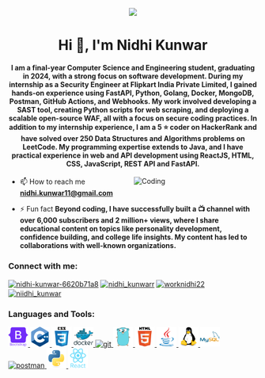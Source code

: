 <p align="center">
  <img src="https://user-images.githubusercontent.com/80106274/155994781-7c22a80e-99b6-4e2e-a288-a706e1818289.png">
</p>




<h1 align="center">Hi 👋, I'm Nidhi Kunwar</h1>
<h4 align="center">I am a final-year Computer Science and Engineering student, graduating in 2024, with a strong focus on software development. During my internship as a Security Engineer at Flipkart India Private Limited, I gained hands-on experience using FastAPI, Python, Golang, Docker, MongoDB, Postman, GitHub Actions, and Webhooks. My work involved developing a SAST tool, creating Python scripts for web scraping, and deploying a scalable open-source WAF, all with a focus on secure coding practices. In addition to my internship experience, I am a 5 ⭐ coder on HackerRank and have solved over 250 Data Structures and Algorithms problems on LeetCode. My programming expertise extends to Java, and I have practical experience in web and API development using ReactJS, HTML, CSS, JavaScript, REST API and FastAPI.</h3>

<img align="right" alt="Coding" width="250" src="https://media.licdn.com/dms/image/v2/D5622AQGmAqaVx9ZElA/feedshare-shrink_1280/feedshare-shrink_1280/0/1720197913143?e=1727308800&v=beta&t=4PeLuuKsKx66ju0zzOxw9PffRRzSmvTtAGrtDr4Nfhc">


- 📫 How to reach me **nidhi.kunwar11@gmail.com**

- ⚡ Fun fact **Beyond coding, I have successfully built a 📺 channel with over 6,000 subscribers and 2 million+ views, where I share educational content on topics like personality development, confidence building, and college life insights. My content has led to collaborations with well-known organizations.**

<h3 align="left">Connect with me:</h3>
<p align="left">
<a href="https://linkedin.com/in/nidhi-kunwar-6620b71a8" target="blank"><img align="center" src="https://raw.githubusercontent.com/rahuldkjain/github-profile-readme-generator/master/src/images/icons/Social/linked-in-alt.svg" alt="nidhi-kunwar-6620b71a8" height="30" width="40" /></a>
<a href="https://instagram.com/nidhi_kunwarr" target="blank"><img align="center" src="https://raw.githubusercontent.com/rahuldkjain/github-profile-readme-generator/master/src/images/icons/Social/instagram.svg" alt="nidhi_kunwarr" height="30" width="40" /></a>
<a href="https://www.hackerrank.com/worknidhi22" target="blank"><img align="center" src="https://raw.githubusercontent.com/rahuldkjain/github-profile-readme-generator/master/src/images/icons/Social/hackerrank.svg" alt="worknidhi22" height="30" width="40" /></a>
<a href="https://www.leetcode.com/niidhi_kunwar" target="blank"><img align="center" src="https://raw.githubusercontent.com/rahuldkjain/github-profile-readme-generator/master/src/images/icons/Social/leet-code.svg" alt="niidhi_kunwar" height="30" width="40" /></a>
</p>

<h3 align="left">Languages and Tools:</h3>
<p align="left"> <a href="https://getbootstrap.com" target="_blank" rel="noreferrer"> <img src="https://raw.githubusercontent.com/devicons/devicon/master/icons/bootstrap/bootstrap-plain-wordmark.svg" alt="bootstrap" width="40" height="40"/> </a> <a href="https://www.w3schools.com/cpp/" target="_blank" rel="noreferrer"> <img src="https://raw.githubusercontent.com/devicons/devicon/master/icons/cplusplus/cplusplus-original.svg" alt="cplusplus" width="40" height="40"/> </a> <a href="https://www.w3schools.com/css/" target="_blank" rel="noreferrer"> <img src="https://raw.githubusercontent.com/devicons/devicon/master/icons/css3/css3-original-wordmark.svg" alt="css3" width="40" height="40"/> </a> <a href="https://www.docker.com/" target="_blank" rel="noreferrer"> <img src="https://raw.githubusercontent.com/devicons/devicon/master/icons/docker/docker-original-wordmark.svg" alt="docker" width="40" height="40"/> </a> <a href="https://git-scm.com/" target="_blank" rel="noreferrer"> <img src="https://www.vectorlogo.zone/logos/git-scm/git-scm-icon.svg" alt="git" width="40" height="40"/> </a> <a href="https://golang.org" target="_blank" rel="noreferrer"> <img src="https://raw.githubusercontent.com/devicons/devicon/master/icons/go/go-original.svg" alt="go" width="40" height="40"/> </a> <a href="https://www.w3.org/html/" target="_blank" rel="noreferrer"> <img src="https://raw.githubusercontent.com/devicons/devicon/master/icons/html5/html5-original-wordmark.svg" alt="html5" width="40" height="40"/> </a> <a href="https://www.java.com" target="_blank" rel="noreferrer"> <img src="https://raw.githubusercontent.com/devicons/devicon/master/icons/java/java-original.svg" alt="java" width="40" height="40"/> </a> <a href="https://www.linux.org/" target="_blank" rel="noreferrer"> <img src="https://raw.githubusercontent.com/devicons/devicon/master/icons/linux/linux-original.svg" alt="linux" width="40" height="40"/> </a> <a href="https://www.mysql.com/" target="_blank" rel="noreferrer"> <img src="https://raw.githubusercontent.com/devicons/devicon/master/icons/mysql/mysql-original-wordmark.svg" alt="mysql" width="40" height="40"/> </a> <a href="https://postman.com" target="_blank" rel="noreferrer"> <img src="https://www.vectorlogo.zone/logos/getpostman/getpostman-icon.svg" alt="postman" width="40" height="40"/> </a> <a href="https://www.python.org" target="_blank" rel="noreferrer"> <img src="https://raw.githubusercontent.com/devicons/devicon/master/icons/python/python-original.svg" alt="python" width="40" height="40"/> </a> <a href="https://reactjs.org/" target="_blank" rel="noreferrer"> <img src="https://raw.githubusercontent.com/devicons/devicon/master/icons/react/react-original-wordmark.svg" alt="react" width="40" height="40"/> </a> </p>
